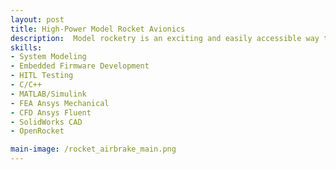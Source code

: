 ```yaml
---
layout: post
title: High-Power Model Rocket Avionics
description:  Model rocketry is an exciting and easily accessible way to explore & test rocket performance. This project involved modeling, manufacturing, and testing the avionics system of a high-power model rocket with airbrake deployment.
skills: 
- System Modeling
- Embedded Firmware Development
- HITL Testing
- C/C++
- MATLAB/Simulink
- FEA Ansys Mechanical
- CFD Ansys Fluent
- SolidWorks CAD
- OpenRocket

main-image: /rocket_airbrake_main.png
---
```

